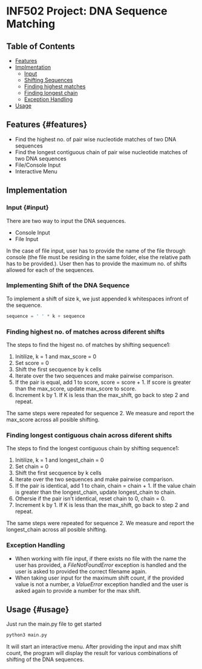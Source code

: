 # INF502 Project: DNA Sequence Matching

## Table of Contents

-   [Features](#features)
-   [Implmentation](#implmentation)
	-   [Input](#input)
	-   [Shifting Sequences](#shift)
	-   [Finding highest matches](#match)
	-   [Finding longest chain](#chain)
	-   [Exception Handling](#exception)
-   [Usage](#usage)

## Features {#features}

-   Find the highest no. of pair wise nucleotide matches of two DNA sequences
-   Find the longest contiguous chain of pair wise nucleotide matches of two DNA sequences
-   File/Console Input
-   Interactive Menu

## Implementation

### Input {#input}

There are two way to input the DNA sequences.

-   Console Input
-   File Input

In the case of file input, user has to provide the name of the file through console (the file must be residing in the same folder, else the relative path has to be provided.). User then has to provide the maximum no. of shifts allowed for each of the sequences.

### Implementing Shift of the DNA Sequence

To implement a shift of size k, we just appended k whitespaces infront of the sequence.

``` python
sequence = ' ' * k + sequence
```

### Finding highest no. of matches across diferent shifts

The steps to find the higest no. of matches by shifting sequence1:

1.  Initilize, k = 1 and max_score = 0
2.  Set score = 0
3.  Shift the first secquence by k cells
4.  Iterate over the two sequences and make pairwise comparison.
5.  If the pair is equal, add 1 to score, score = score + 1. If score is greater than the max_score, update max_score to score.
6.  Increment k by 1. If K is less than the max_shift, go back to step 2 and repeat.

The same steps were repeated for sequence 2. We measure and report the max_score across all posible shifting.

### Finding longest contiguous chain across diferent shifts

The steps to find the longest contiguous chain by shifting sequence1:

1.  Initilize, k = 1 and longest_chain = 0
2.  Set chain = 0
3.  Shift the first secquence by k cells
4.  Iterate over the two sequences and make pairwise comparison.
5.  If the pair is identical, add 1 to chain, chain = chain + 1. If the value chain is greater than the longest_chain, update longest_chain to chain.
6.  Othersie if the pair isn't identical, reset chain to 0, chain = 0.
7.  Increment k by 1. If K is less than the max_shift, go back to step 2 and repeat.

The same steps were repeated for sequence 2. We measure and report the longest_chain across all posible shifting.

### Exception Handling

-   When working with file input, if there exists no file with the name the user has provided, a *FileNotFoundError* exception is handled and the user is asked to provided the correct filename again.
-   When taking user input for the maximum shift count, if the provided value is not a number, a *ValueError* exception handled and the user is asked again to provide a number for the max shift.

## Usage {#usage}

Just run the main.py file to get started

``` python
python3 main.py
```

It will start an interactive menu. After providing the input and max shift count, the program will display the result for various combinations of shifting of the DNA sequences.
